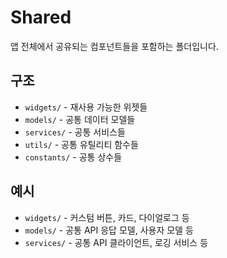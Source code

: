 # Shared

앱 전체에서 공유되는 컴포넌트들을 포함하는 폴더입니다.

## 구조
- `widgets/` - 재사용 가능한 위젯들
- `models/` - 공통 데이터 모델들
- `services/` - 공통 서비스들
- `utils/` - 공통 유틸리티 함수들
- `constants/` - 공통 상수들

## 예시
- `widgets/` - 커스텀 버튼, 카드, 다이얼로그 등
- `models/` - 공통 API 응답 모델, 사용자 모델 등
- `services/` - 공통 API 클라이언트, 로깅 서비스 등 